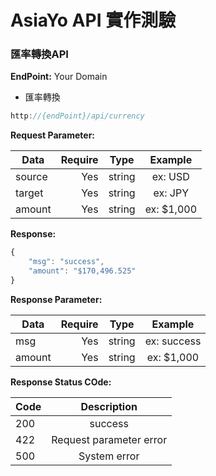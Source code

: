 # AsiaYo API 實作測驗

### 匯率轉換API
**EndPoint:** Your Domain

* 匯率轉換

```javascript
http://{endPoint}/api/currency
```

**Request Parameter:**

| Data     | Require |  Type  | Example    |
| -------- | -----:  | :----: | :----:     |
| source   | Yes     | string | ex: USD    |
| target   | Yes     | string | ex: JPY    |
| amount   | Yes     | string | ex: $1,000 |

**Response:**

```javascript
{
	"msg": "success",
	"amount": "$170,496.525"
}
```
**Response Parameter:**

| Data     | Require |  Type  | Example    |
| -------- | -----:  | :----: | :----:     |
| msg      | Yes     | string | ex: success|
| amount   | Yes     | string | ex: $1,000 |

**Response Status COde:**

| Code     | Description |
| -------- | :----:      |
| 200      | success     |
| 422      | Request parameter error  |
| 500      | System error  |
